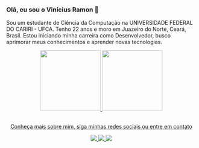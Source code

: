 ### Olá, eu sou o Vinícius Ramon 👋
Sou um estudante de Ciência da Computação na UNIVERSIDADE FEDERAL DO CARIRI - UFCA. Tenho 22 anos e moro em Juazeiro do Norte, Ceará, Brasil. Estou iniciando minha carreira como Desenvolvedor, busco aprimorar meus conhecimentos e aprender novas tecnologias.

<div align="center">
  <a href="https://github.com/ViniRamon1">
  <img height="160em" src="https://github-readme-stats.vercel.app/api?username=ViniRamon1&show_icons=true&theme=dracula&include_all_commits=true&count_private=true"/>
  <img height="160em" src="https://github-readme-stats.vercel.app/api/top-langs/?username=ViniRamon1&layout=compact&langs_count=7&theme=dracula"/>
</div>
  
  ##
  
<div align="center"> 
  
  <p>Conheça mais sobre mim, siga minhas redes sociais ou entre em contato</p>
  
  <a href="https://www.instagram.com/vini_ramon013/" target="_blank">
    <img src="https://img.shields.io/badge/-Instagram-DD2A7B?style=for-the-badge&logo=instagram&logoColor=white" target="_blank">
  </a>
  <a href = "mailto:viniciusramonn007@gmail.com">
    <img src="https://img.shields.io/badge/-Gmail-%23333?style=for-the-badge&logo=gmail&logoColor=white" target="_blank">
  </a>
  <a href="https://www.linkedin.com/in/viniramon1/" target="_blank">
    <img src="https://img.shields.io/badge/-LinkedIn-%230077B5?style=for-the-badge&logo=linkedin&logoColor=white" target="_blank">
  </a> 
  
</div>
  
  ##

</div>
